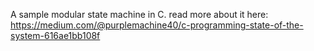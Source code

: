 A sample modular state machine in C.
read more about it here: https://medium.com/@purplemachine40/c-programming-state-of-the-system-616ae1bb108f
